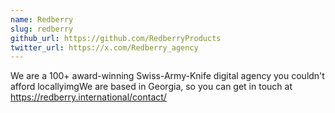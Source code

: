 ```yaml
---
name: Redberry
slug: redberry
github_url: https://github.com/RedberryProducts
twitter_url: https://x.com/Redberry_agency
---
```


We are a 100+ award-winning Swiss-Army-Knife digital agency you couldn't afford locallyimgWe are based in Georgia, so you can get in touch at https://redberry.international/contact/